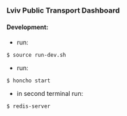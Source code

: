 ### Lviv Public Transport Dashboard

#### Development:
* run:
```
$ source run-dev.sh
```
* run:
```
$ honcho start
```
* in second terminal run:
```
$ redis-server
```
